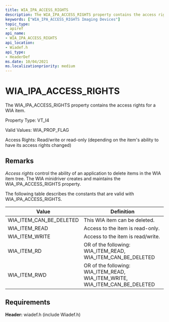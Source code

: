 ```yaml
---
title: WIA_IPA_ACCESS_RIGHTS
description: The WIA_IPA_ACCESS_RIGHTS property contains the access rights for a WIA item.
keywords: ["WIA_IPA_ACCESS_RIGHTS Imaging Devices"]
topic_type:
- apiref
api_name:
- WIA_IPA_ACCESS_RIGHTS
api_location:
- Wiadef.h
api_type:
- HeaderDef
ms.date: 10/04/2021
ms.localizationpriority: medium
---
```


# WIA_IPA_ACCESS_RIGHTS

The WIA_IPA_ACCESS_RIGHTS property contains the access rights for a WIA item.

Property Type: VT_I4

Valid Values: WIA_PROP_FLAG

Access Rights: Read/write or read-only (depending on the item's ability to have its access rights changed)

## Remarks

*Access rights* control the ability of an application to delete items in the WIA item tree. The WIA minidriver creates and maintains the WIA_IPA_ACCESS_RIGHTS property.

The following table describes the constants that are valid with WIA_IPA_ACCESS_RIGHTS.

| Value | Definition |
|--|--|
| WIA_ITEM_CAN_BE_DELETED | This WIA item can be deleted. |
| WIA_ITEM_READ | Access to the item is read-only. |
| WIA_ITEM_WRITE | Access to the item is read/write. |
| WIA_ITEM_RD | OR of the following: WIA_ITEM_READ, WIA_ITEM_CAN_BE_DELETED |
| WIA_ITEM_RWD | OR of the following: WIA_ITEM_READ, WIA_ITEM_WRITE, WIA_ITEM_CAN_BE_DELETED |

## Requirements

**Header:** wiadef.h (include Wiadef.h)
